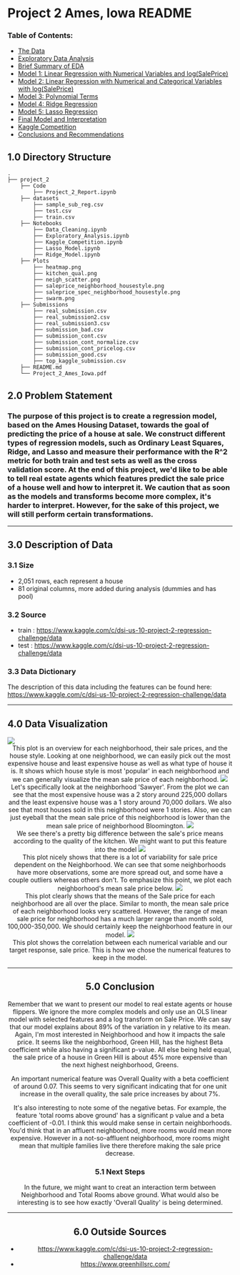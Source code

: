 # Project 2 Ames, Iowa README

### Table of Contents:
- [The Data](#The-Data)
- [Exploratory Data Analysis](#Exploratory-Data-Analysis)
- [Brief Summary of EDA](#Brief-Summary-of-EDA)
- [Model 1: Linear Regression with Numerical Variables and log(SalePrice)](#Model-1:-Linear-Regression-with-Numerical-Variables-and-log(SalePrice))
- [Model 2: Linear Regression with Numerical and Categorical Variables with log(SalePrice)](#Model-2:-Linear-Regression-with-Numerical-and-Categorical-Variables-with-log(SalePrice))
- [Model 3: Polynomial Terms](#Model-3:-Polynomial-Terms)
- [Model 4: Ridge Regression](#Model-4:-Ridge-Regression)
- [Model 5: Lasso Regression](#Model-5:-Lasso-Regression)
- [Final Model and Interpretation](#Final-Model-and-Interpretation)
- [Kaggle Competition](#Kaggle-Competition)
- [Conclusions and Recommendations](#Conclusions-and-Recommendations)

## 1.0 Directory Structure

```
.
├── project_2
    ├── Code
        ├── Project_2_Report.ipynb
    ├── datasets
        ├── sample_sub_reg.csv
        ├── test.csv
        ├── train.csv
    ├── Notebooks
        ├── Data_Cleaning.ipynb
        ├── Exploratory_Analysis.ipynb
        ├── Kaggle_Competition.ipynb
        ├── Lasso_Model.ipynb
        ├── Ridge_Model.ipynb
    ├── Plots
        ├── heatmap.png
        ├── kitchen_qual.png
        ├── neigh_scatter.png
        ├── saleprice_neighborhood_housestyle.png
        ├── saleprice_spec_neighborhood_housestyle.png
        ├── swarm.png
    ├── Submissions
        ├── real_submission.csv
        ├── real_submission2.csv
        ├── real_submission3.csv
        ├── submission_bad.csv
        ├── submission_cont.csv
        ├── submission_cont_normalize.csv
        ├── submission_cont_pricelog.csv
        ├── submission_good.csv
        ├── top_kaggle_submission.csv
    ├── README.md
    └── Project_2_Ames_Iowa.pdf
```

## 2.0 Problem Statement

### **The purpose of this project is to create a regression model, based on the Ames Housing Dataset, towards the goal of predicting the price of a house at sale. We construct different types of regression models, such as Ordinary Least Squares, Ridge, and Lasso and measure their performance with the R^2 metric for both train and test sets as well as the cross validation score. At the end of this project, we'd like to be able to tell real estate agents which features predict the sale price of a house well and how to interpret it. We caution that as soon as the models and transforms become more complex, it's harder to interpret. However, for the sake of this project, we will still perform certain transformations.**

---
## 3.0 Description of Data

### 3.1 Size

* 2,051 rows, each represent a house
* 81 original columns, more added during analysis (dummies and has pool)

### 3.2 Source

* train : https://www.kaggle.com/c/dsi-us-10-project-2-regression-challenge/data
* test : https://www.kaggle.com/c/dsi-us-10-project-2-regression-challenge/data

### 3.3 Data Dictionary

The description of this data including the features can be found here: https://www.kaggle.com/c/dsi-us-10-project-2-regression-challenge/data

---
## 4.0 Data Visualization

<img src="./Plots/saleprice_neighborhood_housestyle.png">

<center> This plot is an overview for each neighborhood, their sale prices, and the house style. Looking at one neighborhood, we can easily pick out the most expensive house and least expensive house as well as what type of house it is. It shows which house style is most 'popular' in each neighborhood and we can generally visualize the mean sale price of each neighborhood.

<img src="./Plots/saleprice_spec_neighborhood_housestyle.png">

<center> Let's specifically look at the neighborhood 'Sawyer'. From the plot we can see that the most expensive house was a 2 story around 225,000 dollars and the least expensive house was a 1 story around 70,000 dollars. We also see that most houses sold in this neighborhood were 1 stories. Also, we can just eyeball that the mean sale price of this neighborhood is lower than the mean sale price of neighborhood Bloomington.

<img src="./Plots/kitchen_qual.png">

<center> We see there's a pretty big difference between the sale's price means according to the quality of the kitchen. We might want to put this feature into the model
    
<img src="./Plots/swarm.png">

<center> This plot nicely shows that there is a lot of variability for sale price dependent on the Neighborhood. We can see that some neighborhoods have more observations, some are more spread out, and some have a couple outliers whereas others don't. To emphasize this point, we plot each neighborhood's mean sale price below.
    
<img src="./Plots/neigh_scatter.png">
    
<center> This plot clearly shows that the means of the Sale price for each neighborhood are all over the place. Similar to month, the mean sale price of each neighborhood looks very scattered. However, the range of mean sale price for neighborhood has a much larger range than month sold, 100,000-350,000. We should certainly keep the neighborhood feature in our model.
    
<img src="./Plots/heatmap.png">

<center> This plot shows the correlation between each numerical variable and our target response, sale price. This is how we chose the numerical features to keep in the model.

<center> 
    
---
## 5.0 Conclusion

Remember that we want to present our model to real estate agents or house flippers. We ignore the more complex models and only use an OLS linear model with selected features and a log transform on Sale Price. We can say that our model explains about 89% of the variation in y relative to its mean. Again, I'm most interested in Neighborhood and how it impacts the sale price. It seems like the neighborhood, Green Hill, has the highest Beta coefficient while also having a significant p-value. All else being held equal, the sale price of a house in Green Hill is about 45% more expensive than the next highest neighborhood, Greens. 

An important numerical feature was Overall Quality with a beta coefficient of around 0.07. This seems to very significant indicating that for one unit increase in the overall quality, the sale price increases by about 7%. 

It's also interesting to note some of the negative betas. For example, the feature 'total rooms above ground' has a significant p value and a beta coefficient of -0.01. I think this would make sense in certain neighborhoods. You'd think that in an affluent neighborhood, more rooms would mean more expensive. However in a not-so-affluent neighborhood, more rooms might mean that multiple families live there therefore making the sale price decrease.

### 5.1 Next Steps

In the future, we might want to creat an interaction term between Neighborhood and Total Rooms above ground. What would also be interesting is to see how exactly 'Overall Quality' is being determined.  

---
## 6.0 Outside Sources

- https://www.kaggle.com/c/dsi-us-10-project-2-regression-challenge/data
- https://www.greenhillsrc.com/